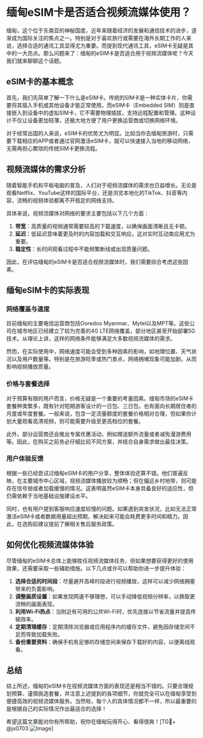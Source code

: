 # 缅甸eSIM卡是否适合视频流媒体使用？

缅甸，这个位于东南亚的神秘国度，近年来随着经济的发展和通信技术的进步，逐渐成为国际关注的焦点之一。特别是对于喜欢旅行或需要在海外长期工作的人来说，选择合适的通讯工具显得尤为重要。而提到现代通讯工具，eSIM卡无疑是其中的一大亮点。那么问题来了：缅甸的eSIM卡是否适合用于视频流媒体呢？今天我们就来聊聊这个话题。

## eSIM卡的基本概念

首先，我们先简单了解一下什么是eSIM卡。传统的SIM卡是一种实体卡片，你需要将其插入手机或其他设备才能正常使用。而eSIM卡（Embedded SIM）则是直接嵌入到设备中的虚拟SIM卡，它不需要物理插拔，支持远程配置和管理。这种设计不仅让设备更加轻薄，还极大地方便了用户更换运营商或切换网络环境。

对于经常出国的人来说，eSIM卡的优势尤为明显。比如当你去缅甸旅游时，只需要下载相应的APP或者通过官网激活eSIM卡，就可以快速接入当地的移动网络，无需再担心繁琐的传统SIM卡更换流程。

## 视频流媒体的需求分析

随着智能手机和平板电脑的普及，人们对于视频流媒体的需求也日益增长。无论是观看Netflix、YouTube这样的国际平台，还是浏览本地化的TikTok、抖音等内容，流畅的视频体验都离不开稳定的网络支持。

具体来说，视频流媒体对网络的要求主要包括以下几个方面：

1. **带宽**：高质量的视频通常需要较高的下载速度，以确保画面清晰且无卡顿。
2. **延迟**：低延迟意味着更及时的内容加载和交互响应，这对实时互动类应用尤为重要。
3. **稳定性**：长时间观看过程中不能频繁断线或出现质量问题。

因此，在评估缅甸的eSIM卡是否适合视频流媒体时，我们需要综合考虑这些因素。

## 缅甸eSIM卡的实际表现

### 网络覆盖与速度

目前缅甸的主要电信运营商包括Ooredoo Myanmar、Mytel以及MPT等。这些公司在城市地区已经建立了较为完善的4G LTE网络覆盖，部分地区甚至开始部署5G技术。从理论上讲，这样的网络条件能够满足大多数视频流媒体的需求。

然而，在实际使用中，网络速度可能会受到多种因素的影响，如地理位置、天气状况以及用户数量等。特别是在旅游旺季或热门景点，网络拥堵现象可能加剧，从而影响视频播放质量。

### 价格与套餐选择

对于预算有限的用户而言，价格无疑是一个重要的考量因素。缅甸市场的eSIM卡套餐种类繁多，既有针对短期游客设计的一日包、三日包，也有面向长期居住者的月度或年度套餐。一般来说，包含一定流量额度的套餐价格相对合理，但如果你计划大量观看高清视频，则可能需要升级至更高档位的套餐。

此外，部分运营商还会推出专属优惠活动，例如赠送额外流量或者减免漫游费用等。因此，在购买之前务必仔细比较不同方案，并结合自身需求做出最佳决策。

### 用户体验反馈

根据一些已经尝试过缅甸eSIM卡的用户分享，整体体验还算不错。他们普遍反映，在主要城市中心区域，视频流媒体播放较为顺畅；但在偏远乡村地带，则可能存在信号弱或者加载缓慢的情况。这表明虽然eSIM卡本身具备良好的适应性，但仍需依赖于当地基础设施建设水平。

同时，也有用户提到客服响应速度较慢的问题。如果遇到突发状况，比如无法正常激活eSIM卡或者数据用量超出预期，解决起来可能会耗费更多时间和精力。因此，在选购前建议提前了解相关售后服务政策。

## 如何优化视频流媒体体验

尽管缅甸的eSIM卡总体上能够胜任视频流媒体任务，但如果想要获得更好的使用效果，还需要采取一些辅助措施。以下几点或许可以帮助你进一步提升体验：

1. **选择合适的时间段**：尽量避开高峰时段进行视频播放，这样可以减少网络拥塞带来的负面影响。
2. **调整画质设置**：如果发现网速不够理想，可以手动降低视频分辨率，以换取更流畅的画面表现。
3. **利用Wi-Fi热点**：当附近有可用的公共Wi-Fi时，优先连接以节省流量并提高传输效率。
4. **定期清理缓存**：定期清除浏览器或应用程序内的缓存文件，避免因存储空间不足而导致加载失败。
5. **备份重要资料**：确保手机有足够的存储空间来保存下载好的内容，以便离线观看。

## 总结

综上所述，缅甸的eSIM卡在视频流媒体方面的表现还是相当不错的。只要合理规划预算、谨慎挑选套餐，并注意上述提到的各项细节，你就完全可以在缅甸享受到便捷高效的视频流媒体服务。当然啦，每个人的具体情况都不一样，所以最重要的是根据自己的实际情况作出最适合的选择！

希望这篇文章能对你有所帮助，祝你在缅甸玩得开心、看得很爽！[TG💪+ @jx0703 ![Image](https://github.com/user-attachments/assets/dbca1d08-cadb-493c-b0ec-ad6f7a83f270)]